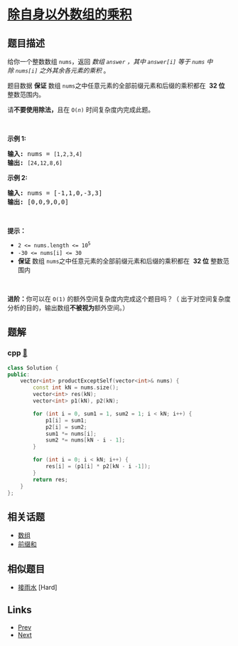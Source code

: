 
# [除自身以外数组的乘积](https://leetcode-cn.com/problems/product-of-array-except-self)

## 题目描述

<p>给你一个整数数组&nbsp;<code>nums</code>，返回 <em>数组&nbsp;<code>answer</code>&nbsp;，其中&nbsp;<code>answer[i]</code>&nbsp;等于&nbsp;<code>nums</code>&nbsp;中除&nbsp;<code>nums[i]</code>&nbsp;之外其余各元素的乘积</em>&nbsp;。</p>

<p>题目数据 <strong>保证</strong> 数组&nbsp;<code>nums</code>之中任意元素的全部前缀元素和后缀的乘积都在&nbsp; <strong>32 位</strong> 整数范围内。</p>

<p>请<strong>不要使用除法，</strong>且在&nbsp;<code>O(<em>n</em>)</code> 时间复杂度内完成此题。</p>

<p>&nbsp;</p>

<p><strong>示例 1:</strong></p>

<pre>
<strong>输入:</strong> nums = <code>[1,2,3,4]</code>
<strong>输出:</strong> <code>[24,12,8,6]</code>
</pre>

<p><strong>示例 2:</strong></p>

<pre>
<strong>输入:</strong> nums = [-1,1,0,-3,3]
<strong>输出:</strong> [0,0,9,0,0]
</pre>

<p>&nbsp;</p>

<p><strong>提示：</strong></p>

<ul>
	<li><code>2 &lt;= nums.length &lt;= 10<sup>5</sup></code></li>
	<li><code>-30 &lt;= nums[i] &lt;= 30</code></li>
	<li><strong>保证</strong> 数组&nbsp;<code>nums</code>之中任意元素的全部前缀元素和后缀的乘积都在&nbsp; <strong>32 位</strong> 整数范围内</li>
</ul>

<p>&nbsp;</p>

<p><strong>进阶：</strong>你可以在 <code>O(1)</code>&nbsp;的额外空间复杂度内完成这个题目吗？（ 出于对空间复杂度分析的目的，输出数组<strong>不被视为</strong>额外空间。）</p>


## 题解

### cpp [🔗](product-of-array-except-self.cpp) 
```cpp
class Solution {
public:
    vector<int> productExceptSelf(vector<int>& nums) {
        const int kN = nums.size();
        vector<int> res(kN);
        vector<int> p1(kN), p2(kN);

        for (int i = 0, sum1 = 1, sum2 = 1; i < kN; i++) {
            p1[i] = sum1;
            p2[i] = sum2;
            sum1 *= nums[i];
            sum2 *= nums[kN - i - 1];
        }

        for (int i = 0; i < kN; i++) {
            res[i] = (p1[i] * p2[kN - i -1]);
        }
        return res;
    }
};
```


## 相关话题

- [数组](../../tags/array.md) 
- [前缀和](../../tags/prefix-sum.md) 


## 相似题目

- [接雨水](../trapping-rain-water/README.md)  [Hard] 


## Links

- [Prev](../delete-node-in-a-linked-list/README.md) 
- [Next](../sliding-window-maximum/README.md) 

